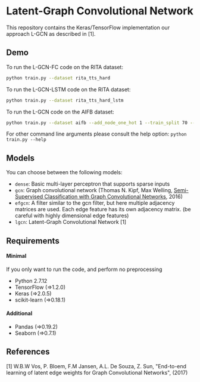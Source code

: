 # Latent-Graph Convolutional Network
This repository contains the Keras/TensorFlow implementation our approach L-GCN as described in [1].

## Demo

To run the L-GCN-FC code on the RITA dataset:

```bash
python train.py --dataset rita_tts_hard
```

To run the L-GCN-LSTM code on the RITA dataset:
```bash
python train.py --dataset rita_tts_hard_lstm
```

To run the L-GCN code on the AIFB dataset:
```bash
python train.py --dataset aifb --add_node_one_hot 1 --train_split 70 --val_split 10
```

For other command line arguments please consult the help option: 
```python train.py --help```

## Models

You can choose between the following models: 
* `dense`: Basic multi-layer perceptron that supports sparse inputs
* `gcn`: Graph convolutional network (Thomas N. Kipf, Max Welling, [Semi-Supervised Classification with Graph Convolutional Networks](http://arxiv.org/abs/1609.02907), 2016)
* `efgcn`: A filter similar to the gcn filter, but here multiple adjacency matrices are used. Each edge feature has its own adjacency matrix. (be careful with highly dimensional edge features)
* `lgcn`: Latent-Graph Convolutional Network [1]


## Requirements
#### Minimal
If you only want to run the code, and perform no preprocessing
* Python 2.7.12
* TensorFlow (=>1.2.0)
* Keras (=>2.0.5)
* scikit-learn (=>0.18.1)

#### Additional
* Pandas (=>0.19.2)
* Seaborn (=>0.7.1)

## References
[1] W.B.W Vos, P. Bloem, F.M Jansen, A.L. De Souza, Z. Sun, "End-to-end learning of latent edge weights for Graph Convolutional Networks", (2017)

